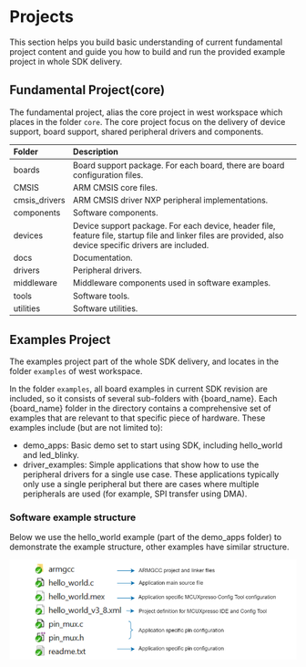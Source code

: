 # Projects
This section helps you build basic understanding of current fundamental project content and guide you how to build and run the provided example project in whole SDK delivery.

## Fundamental Project(core)
The fundamental project, alias the core project in west workspace which places in the folder `core`. The core project focus on the delivery of device support, board support, shared peripheral drivers and components. 

| Folder | Description |
| :--------- | :-------- |
| boards | Board support package. For each board, there are board configuration files. |
| CMSIS | ARM CMSIS core files. |
| cmsis_drivers | ARM CMSIS driver NXP peripheral implementations. |
| components | Software components. |
| devices | Device support package. For each device, header file, feature file, startup file and linker files are provided, also device specific drivers are included. |
| docs | Documentation. |
| drivers | Peripheral drivers. |
| middleware | Middleware components used in software examples. |
| tools | Software tools. |
| utilities | Software utilities. |

## Examples Project

The examples project part of the whole SDK delivery, and locates in the folder `examples` of west workspace.

In the folder `examples`, all board examples in current SDK revision are included, so it consists of several sub-folders with {board_name}. Each {board_name} folder in the directory contains a comprehensive set of examples that are relevant to that specific piece of hardware. These examples include (but are not limited to):

* demo_apps: Basic demo set to start using SDK, including hello_world and led_blinky.
* driver_examples: Simple applications that show how to use the peripheral drivers for a single use case. These applications typically only use a single peripheral but there are cases where multiple peripherals are used (for example, SPI transfer using DMA).

### Software example structure

Below we use the hello_world example (part of the demo_apps folder) to demonstrate the example structure, other examples have similar structure.

![Software example structure](images/example_structure.png)

